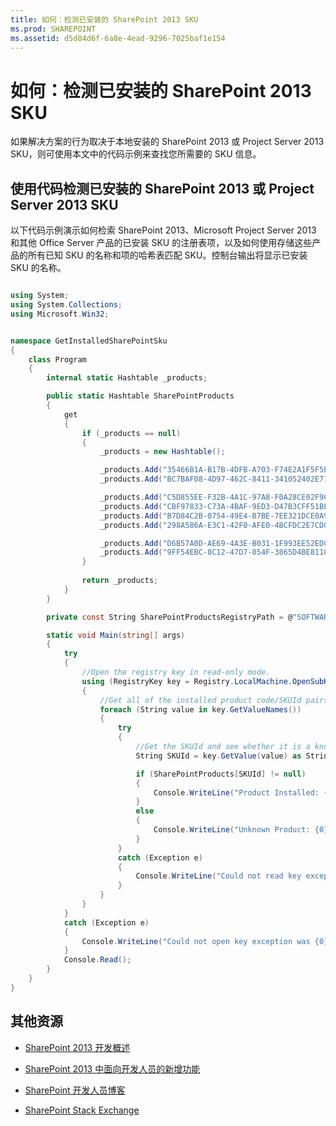 ```yaml
---
title: 如何：检测已安装的 SharePoint 2013 SKU
ms.prod: SHAREPOINT
ms.assetid: d5d84d6f-6a8e-4ead-9296-7025baf1e154
---
```



# 如何：检测已安装的 SharePoint 2013 SKU
如果解决方案的行为取决于本地安装的 SharePoint 2013 或 Project Server 2013 SKU，则可使用本文中的代码示例来查找您所需要的 SKU 信息。
## 使用代码检测已安装的 SharePoint 2013 或 Project Server 2013 SKU
<a name="SP15DetectSKU_detect"> </a>

以下代码示例演示如何检索 SharePoint 2013、Microsoft Project Server 2013 和其他 Office Server 产品的已安装 SKU 的注册表项，以及如何使用存储这些产品的所有已知 SKU 的名称和项的哈希表匹配 SKU。控制台输出将显示已安装 SKU 的名称。
  
    
    

```cs

using System;
using System.Collections;
using Microsoft.Win32;


namespace GetInstalledSharePointSku
{
    class Program
    {
        internal static Hashtable _products;

        public static Hashtable SharePointProducts
        {
            get 
            {
                if (_products == null)
                {
                    _products = new Hashtable();

                    _products.Add("35466B1A-B17B-4DFB-A703-F74E2A1F5F5E", "Project Server 2013");
                    _products.Add("BC7BAF08-4D97-462C-8411-341052402E71", " Project Server 2013 Preview");

                    _products.Add("C5D855EE-F32B-4A1C-97A8-F0A28CE02F9C", "SharePoint Server 2013");
                    _products.Add("CBF97833-C73A-4BAF-9ED3-D47B3CFF51BE", "SharePoint Server 2013 Preview");
                    _products.Add("B7D84C2B-0754-49E4-B7BE-7EE321DCE0A9", "SharePoint Server 2013 Enterprise");
                    _products.Add("298A586A-E3C1-42F0-AFE0-4BCFDC2E7CD0", "SharePoint Server 2013 Enterprise Preview");

                    _products.Add("D6B57A0D-AE69-4A3E-B031-1F993EE52EDC ", "Microsoft Office Online");
                    _products.Add("9FF54EBC-8C12-47D7-854F-3865D4BE8118", "SharePoint Foundation 2013");
                }
                
                return _products;
            }
        }

        private const String SharePointProductsRegistryPath = @"SOFTWARE\\Microsoft\\Shared Tools\\Web Server Extensions\\15.0\\WSS\\InstalledProducts\\";

        static void Main(string[] args)
        {
            try
            {
                //Open the registry key in read-only mode.
                using (RegistryKey key = Registry.LocalMachine.OpenSubKey(SharePointProductsRegistryPath, false))
                {
                    //Get all of the installed product code/SKUId pairs.
                    foreach (String value in key.GetValueNames())
                    {
                        try
                        {
                            //Get the SKUId and see whether it is a known product.
                            String SKUId = key.GetValue(value) as String;

                            if (SharePointProducts[SKUId] != null)
                            {
                                Console.WriteLine("Product Installed: {0}", SharePointProducts[SKUId]);
                            }
                            else
                            {
                                Console.WriteLine("Unknown Product: {0}", SKUId);
                            }
                        }
                        catch (Exception e)
                        {
                            Console.WriteLine("Could not read key exception was {0}", e.Message);
                        }
                    }
                }
            }
            catch (Exception e)
            {
                Console.WriteLine("Could not open key exception was {0}", e.Message);
            }
            Console.Read();
        }
    }
}
```


## 其他资源
<a name="bk_SP15DetectSKUaddresources"> </a>


-  [SharePoint 2013 开发概述](sharepoint-2013-development-overview.md)
    
  
-  [SharePoint 2013 中面向开发人员的新增功能](what’s-new-for-developers-in-sharepoint-2013.md)
    
  
-  [SharePoint 开发人员博客](http://blogs.msdn.com/b/sharepointdev/)
    
  
-  [SharePoint Stack Exchange](http://sharepoint.stackexchange.com/)
    
  

